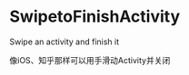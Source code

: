 SwipetoFinishActivity
=====================

Swipe an activity and finish it

像iOS、知乎那样可以用手滑动Activity并关闭
